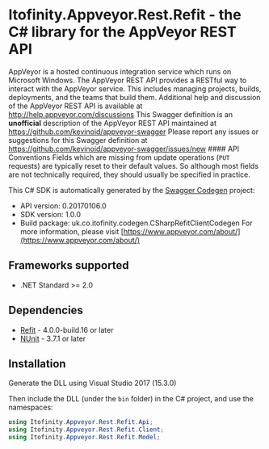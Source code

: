 # Itofinity.Appveyor.Rest.Refit - the C# library for the AppVeyor REST API

AppVeyor is a hosted continuous integration service which runs on Microsoft Windows.  The AppVeyor REST API provides a RESTful way to interact with the AppVeyor service.  This includes managing projects, builds, deployments, and the teams that build them.  Additional help and discussion of the AppVeyor REST API is available at http://help.appveyor.com/discussions  This Swagger definition is an **unofficial** description of the AppVeyor REST API maintained at https://github.com/kevinoid/appveyor-swagger Please report any issues or suggestions for this Swagger definition at https://github.com/kevinoid/appveyor-swagger/issues/new  #### API Conventions  Fields which are missing from update operations (`PUT` requests) are typically reset to their default values.  So although most fields are not technically required, they should usually be specified in practice. 

This C# SDK is automatically generated by the [Swagger Codegen](https://github.com/swagger-api/swagger-codegen) project:

- API version: 0.20170106.0
- SDK version: 1.0.0
- Build package: uk.co.itofinity.codegen.CSharpRefitClientCodegen
    For more information, please visit [https://www.appveyor.com/about/](https://www.appveyor.com/about/)

<a name="frameworks-supported"></a>
## Frameworks supported
- .NET Standard >= 2.0

<a name="dependencies"></a>
## Dependencies
- [Refit](https://github.com/paulcbetts/refit) - 4.0.0-build.16 or later
- [NUnit](http://nunit.org/) - 3.7.1 or later

<a name="installation"></a>
## Installation
Generate the DLL using Visual Studio 2017 (15.3.0)

Then include the DLL (under the `bin` folder) in the C# project, and use the namespaces:
```csharp
using Itofinity.Appveyor.Rest.Refit.Api;
using Itofinity.Appveyor.Rest.Refit.Client;
using Itofinity.Appveyor.Rest.Refit.Model;
```

